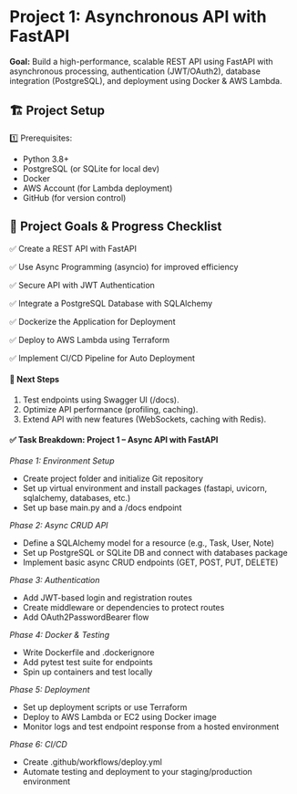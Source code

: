 # Project 1: Asynchronous API with FastAPI
**Goal:** Build a high-performance, scalable REST API using FastAPI with asynchronous processing, authentication (JWT/OAuth2), database integration (PostgreSQL), and deployment using Docker &amp; AWS Lambda.

## 🏗️ Project Setup
1️⃣ Prerequisites:
- Python 3.8+
- PostgreSQL (or SQLite for local dev)
- Docker
- AWS Account (for Lambda deployment)
- GitHub (for version control)

## 🎯 Project Goals & Progress Checklist
✅ Create a REST API with FastAPI

✅ Use Async Programming (asyncio) for improved efficiency

✅ Secure API with JWT Authentication

✅ Integrate a PostgreSQL Database with SQLAlchemy

✅ Dockerize the Application for Deployment

✅ Deploy to AWS Lambda using Terraform

✅ Implement CI/CD Pipeline for Auto Deployment


#### 📌 Next Steps
1. Test endpoints using Swagger UI (/docs).
1. Optimize API performance (profiling, caching).
1. Extend API with new features (WebSockets, caching with Redis).


#### ✅ Task Breakdown: Project 1 – Async API with FastAPI
*Phase 1: Environment Setup*
- Create project folder and initialize Git repository
- Set up virtual environment and install packages (fastapi, uvicorn, sqlalchemy, databases, etc.)
- Set up base main.py and a /docs endpoint

*Phase 2: Async CRUD API*
- Define a SQLAlchemy model for a resource (e.g., Task, User, Note)
- Set up PostgreSQL or SQLite DB and connect with databases package
- Implement basic async CRUD endpoints (GET, POST, PUT, DELETE)

*Phase 3: Authentication*
- Add JWT-based login and registration routes
- Create middleware or dependencies to protect routes
- Add OAuth2PasswordBearer flow

*Phase 4: Docker & Testing*
- Write Dockerfile and .dockerignore
- Add pytest test suite for endpoints
- Spin up containers and test locally

*Phase 5: Deployment*
- Set up deployment scripts or use Terraform
- Deploy to AWS Lambda or EC2 using Docker image
- Monitor logs and test endpoint response from a hosted environment

*Phase 6: CI/CD*
- Create .github/workflows/deploy.yml
- Automate testing and deployment to your staging/production environment
